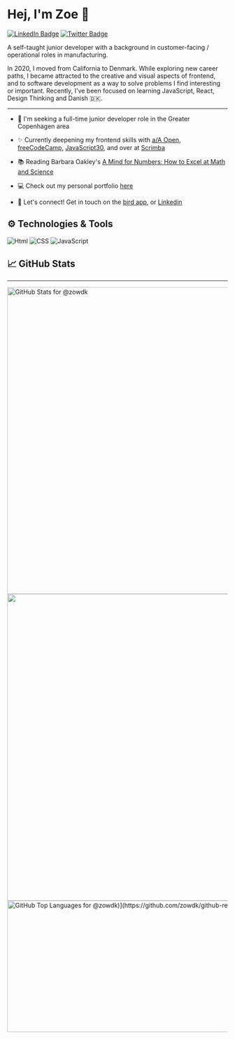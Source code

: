 # Hej, I'm Zoe 👋

[![LinkedIn Badge](https://img.shields.io/badge/LinkedIn-Profile-0077B5?style=flat&logo=linkedin&logoColor=white&color=0D76A8)](https://www.linkedin.com/in/zoemolivier)
[![Twitter Badge](https://img.shields.io/badge/Twitter-Profile-1DA1F2?style=flat&logo=twitter&logoColor=white&color=1CA2F1)](https://twitter.com/zowdk)

A self-taught junior developer with a background in customer-facing / operational roles in manufacturing.

In 2020, I moved from California to Denmark. While exploring new career paths, I became attracted to the creative and visual aspects of frontend, and to software development as a way to solve problems I find interesting or important. Recently, I've been focused on learning JavaScript, React, Design Thinking and Danish 🇩🇰. 
_________________________________________

- 🚀 I'm seeking a full-time junior developer role in the Greater Copenhagen area

- ✨ Currently deepening my frontend skills with [a/A Open](https://www.appacademy.io/course/app-academy-open), [freeCodeCamp](https://www.freecodecamp.org/), [JavaScript30](https://javascript30.com/), and over at [Scrimba](https://scrimba.com/)

- 📚 Reading Barbara Oakley's [A Mind for Numbers: How to Excel at Math and Science](https://barbaraoakley.com/books/a-mind-for-numbers/)

- 💻 Check out my personal portfolio [here](http://zow.dk/)

- 🔗 Let's connect! Get in touch on the [bird app](https://twitter.com/zowdk), or [Linkedin](https://www.linkedin.com/in/zoemolivier)


## ⚙️ Technologies & Tools
<!-- Awesome badges from https://dev.to/envoy_/150-badges-for-github-pnk -->


![Html](https://img.shields.io/badge/HTML5-E34F26?style=for-the-badge&logo=html5&logoColor=white)
![CSS](https://img.shields.io/badge/CSS3-1572B6?style=for-the-badge&logo=css3&logoColor=white)
![JavaScript](https://img.shields.io/badge/JavaScript-F7DF1E?style=for-the-badge&logo=javascript&logoColor=black)


## 📈 GitHub Stats
<!-- GitHub Stats by github-readme-stats.vercel.app -->
_________________________________________

<img src="https://github-readme-stats.vercel.app/api?username=zowdk&show_icons=true&include_all_commits=true&count_private=true&theme=radical&layout=compact" alt="GitHub Stats for @zowdk" width="700">

<img src="https://github-readme-streak-stats.herokuapp.com?user=zowdk&theme=radical" width="700">

<img src="https://github-readme-stats.vercel.app/api/top-langs/?username=zowdk&show_icons=true&theme=radical&layout=compact" alt="GitHub Top Languages for @zowdk)](https://github.com/zowdk/github-readme-stats" alt="Top Languauges for @zowdk" width="700" height="300">
